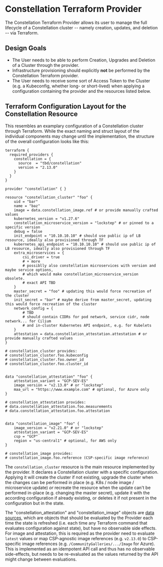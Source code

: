 # Constellation Terraform Provider

The Constellation Terraform Provider allows its user to manage the full lifecycle of a Constellation cluster -- namely creation, updates, and deletion -- via Terraform.

## Design Goals

- The User needs to be able to perform Creation, Upgrades and Deletion of a Cluster through the provider.
- Infrastructure provisioning should explicitly **not** be performed by the Constellation Terraform provider.
- The User needs to receive some sort of Access Token to the Cluster (e.g. a Kubeconfig, whether long- or short-lived)
when applying a configuration containing the provider and the resources listed below.

## Terraform Configuration Layout for the Constellation Resource

This resembles an examplary configuration of a Constellation cluster through Terraform. While the exact naming and struct layout
of the individual components may change until the implementation, the structure of the overall configuration looks like this:

```hcl
terraform {
  required_providers {
    constellation = {
      source  = "tbd/constellation"
      version = "2.13.0"
    }
  }
}

provider "constellation" { }

resource "constellation_cluster" "foo" {
    uid = "bar"
    name = "baz"
    image = data.constellation_image.ref # or provide manually crafted values
    kubernetes_version = "v1.27.6"
    constellation_microservice_version = "lockstep" # or pinned to a specific version
    debug = false
    init_endpoint = "10.10.10.10" # should use public ip of LB resource, ideally also provisioned through TF
    kubernetes_api_endpoint = "10.10.10.10" # should use public ip of LB resource, ideally also provisioned through TF
    extra_microservices = {
        csi_driver = true
        # + more
        # possiblly also constellation microservices with version and maybe service options,
        # which would make constellation_microservice_version obsolete.
        # exact API TBD
    }
    master_secret = "foo" # updating this would force recreation of the cluster
    init_secret = "bar" # maybe derive from master_secret, updating this would force recreation of the cluster
    network_config = {
        # TBD
        # should contain CIDRs for pod network, service cidr, node network... for Cilium
        # and in-cluster Kubernetes API endpoint, e.g. for Kubelets
    }
    attestation = data.constellation_attestation.attestation # or provide manually crafted values
}

# constellation_cluster provides:
# constellation_cluster.foo.kubeconfig
# constellation_cluster.foo.owner_id
# constellation_cluster.foo.cluster_id


data "constellation_attestation" "foo" {
    attestation_variant = "GCP-SEV-ES"
    image_version = "v2.13.0" # or "lockstep"
    maa_url = "https://www.example.com" # optional, for Azure only
}

# constellation_attestation provides:
# data.constellation_attestation.foo.measurements
# data.constellation_attestation.foo.attestation


data "constellation_image" "foo" {
    image_version = "v2.21.0" # or "lockstep"
    attestation_variant = "GCP-SEV-ES"
    csp = "GCP"
    region = "us-central1" # optional, for AWS only
}

# constellation_image provides:
# constellation_image.foo.reference (CSP-specific image reference)
```

The `constellation_cluster` resource is the main resource implemented by the provider.
It declares a Constellation cluster with a specific configuration.
Applying it will create the cluster if not existing, upgrade the cluster when the changes can be performed in place (e.g. K8s / node image / microservice update) *or*
recreate the resource when the update can't be performed in-place (e.g. changing the master secret), update it with the according configuration if already existing,
or deletes it if not present in the configuration but in the state.

The "constellation_attestation" and "constellation_image" objects are [data sources](https://developer.hashicorp.com/terraform/language/data-sources),
which are objects that should be evaluated by the Provider each time the state is refreshed (i.e. each time any Terraform command that evaluates configuration against state),
but have no observable side effects. For image and attestation, this is required as the provider need to evaluate `latest` values or map CSP-agnostic image references (e.g. `v2.13.0`)
to CSP-specific image references (e.g. `/CommunityGalleries/.../Image` for Azure). This is implemented as an idempotent API call and thus has no observable side-effects, but needs
to be re-evaluated as the values returned by the API might change between evaluations.
